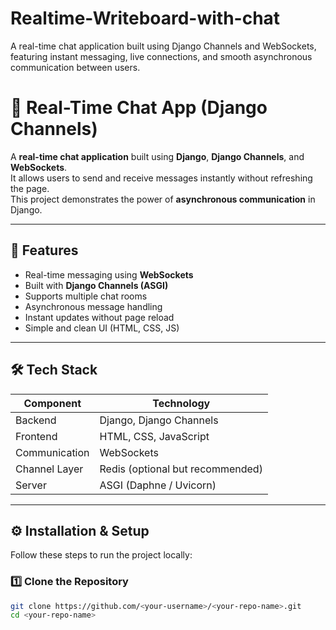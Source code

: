 # Realtime-Writeboard-with-chat
A real-time chat application built using Django Channels and WebSockets, featuring instant messaging, live connections, and smooth asynchronous communication between users.
# 💬 Real-Time Chat App (Django Channels)

A **real-time chat application** built using **Django**, **Django Channels**, and **WebSockets**.  
It allows users to send and receive messages instantly without refreshing the page.  
This project demonstrates the power of **asynchronous communication** in Django.

---

## 🚀 Features

- Real-time messaging using **WebSockets**
- Built with **Django Channels (ASGI)**
- Supports multiple chat rooms
- Asynchronous message handling
- Instant updates without page reload
- Simple and clean UI (HTML, CSS, JS)

---

## 🛠️ Tech Stack

| Component | Technology |
|------------|-------------|
| Backend | Django, Django Channels |
| Frontend | HTML, CSS, JavaScript |
| Communication | WebSockets |
| Channel Layer | Redis (optional but recommended) |
| Server | ASGI (Daphne / Uvicorn) |

---

## ⚙️ Installation & Setup

Follow these steps to run the project locally:

### 1️⃣ Clone the Repository
```bash
git clone https://github.com/<your-username>/<your-repo-name>.git
cd <your-repo-name>

